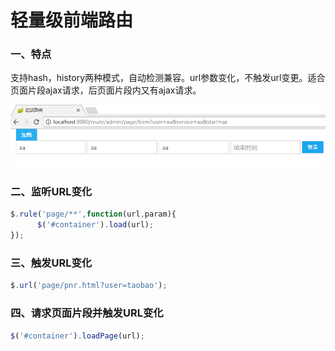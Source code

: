 # 轻量级前端路由


### 一、特点
支持hash，history两种模式，自动检测兼容。url参数变化，不触发url变更。适合页面片段ajax请求，后页面片段内又有ajax请求。

![截图说明][1]

[1]: https://raw.githubusercontent.com/mircode/route/master/doc/img/route.png

### 二、监听URL变化
```javascript
$.rule('page/**',function(url,param){
  	  $('#container').load(url);
});
 ```
 
### 三、触发URL变化
```javascript
$.url('page/pnr.html?user=taobao');
```

### 四、请求页面片段并触发URL变化
```javascript
$('#container').loadPage(url); 
```
